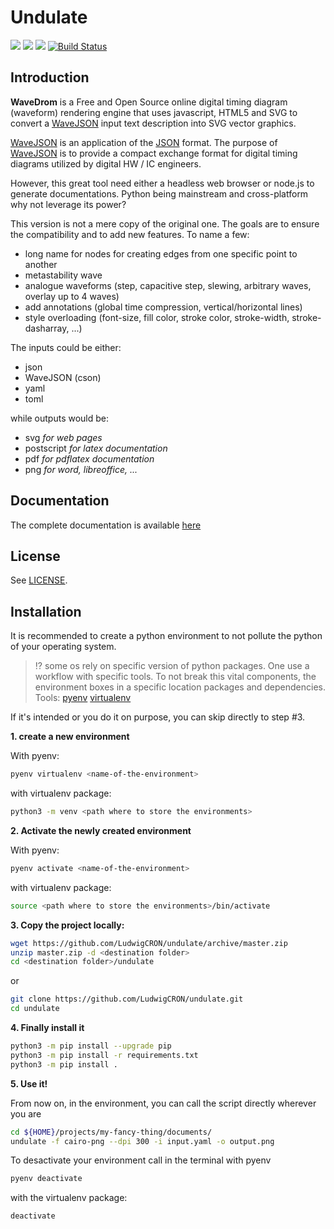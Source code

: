 
# Undulate
![](https://img.shields.io/badge/license-MIT-blue)
![](https://img.shields.io/badge/python-3.5+-blue)
![](https://img.shields.io/badge/coverage-92%25-yellow)
[![Build Status](https://travis-ci.com/LudwigCRON/undulate.svg?branch=master)](https://travis-ci.com/LudwigCRON/undulate)<br/>

## Introduction

**WaveDrom** is a Free and Open Source online digital timing diagram (waveform) rendering
engine that uses javascript, HTML5 and SVG to convert a [WaveJSON](https://github.com/drom/wavedrom/wiki/WaveJSON)
input text description into SVG vector graphics.

[WaveJSON](https://github.com/drom/wavedrom/wiki/WaveJSON) is an application of the 
[JSON](http://json.org/) format. The purpose of [WaveJSON](https://github.com/drom/wavedrom/wiki/WaveJSON) 
is to provide a compact exchange format for digital timing diagrams utilized by 
digital HW / IC engineers.

However, this great tool need either a headless web browser or node.js to generate
documentations. Python being mainstream and cross-platform why not leverage its power?

This version is not a mere copy of the original one. The goals are to ensure the
compatibility and to add new features. To name a few:
- long name for nodes for creating edges from one specific point to another
- metastability wave
- analogue waveforms (step, capacitive step, slewing, arbitrary waves, overlay up to 4 waves)
- add annotations (global time compression, vertical/horizontal lines)
- style overloading (font-size, fill color, stroke color, stroke-width, stroke-dasharray, ...)

The inputs could be either:
- json
- WaveJSON (cson)
- yaml
- toml 

while outputs would be:
- svg _for web pages_
- postscript _for latex documentation_
- pdf _for pdflatex documentation_
- png _for word, libreoffice, ..._

## Documentation
The complete documentation is available [here](https://ludwigcron.github.io/undulate/html/)

## License

See [LICENSE](https://github.com/drom/wavedrom/blob/master/LICENSE).

## Installation
It is recommended to create a python environment to not pollute the python of your operating
system.

> :interrobang: some os rely on specific version of python packages. One use a workflow
> with specific tools. To not break this vital components, the environment boxes in a
> specific location packages and dependencies.<br/>
> Tools: [pyenv](https://github.com/pyenv/pyenv-virtualenv)
> [virtualenv](https://pypi.org/project/virtualenv/)

If it's intended or you do it on purpose, you can skip directly to step #3.

**1. create a new environment**

With pyenv:
``` bash
pyenv virtualenv <name-of-the-environment>
```

with virtualenv package:
```bash
python3 -m venv <path where to store the environments>
```

**2. Activate the newly created environment**

With pyenv:
```bash
pyenv activate <name-of-the-environment>
```

with virtualenv package:
```bash
source <path where to store the environments>/bin/activate
```

**3. Copy the project locally:**

```bash
wget https://github.com/LudwigCRON/undulate/archive/master.zip
unzip master.zip -d <destination folder>
cd <destination folder>/undulate
```
or
```bash
git clone https://github.com/LudwigCRON/undulate.git
cd undulate
```

**4. Finally install it**

```bash
python3 -m pip install --upgrade pip
python3 -m pip install -r requirements.txt
python3 -m pip install .
```

**5. Use it!**

From now on, in the environment, you can call the script directly wherever you are
```bash
cd ${HOME}/projects/my-fancy-thing/documents/
undulate -f cairo-png --dpi 300 -i input.yaml -o output.png
```

To desactivate your environment call in the terminal with pyenv
```bash
pyenv deactivate
```

with the virtualenv package:
```bash
deactivate
```